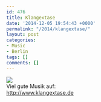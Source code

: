 ```yaml
---
id: 476
title: Klangextase
date: '2014-12-05 19:54:43 +0000'
permalink: "/2014/klangextase/"
layout: post
categories:
- Music
- Berlin
tags: []
comments: []
---
```

![](http://www.klangextase.de/images/teaser-wallpaper.png)  
Viel gute Musik auf:  
<http://www.klangextase.de>